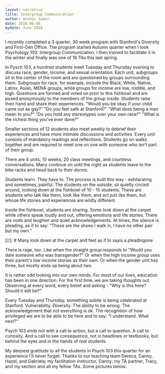 ```yaml
---
layout: narrative
title: Intergroup Communication
author: Anshul Samar
date: 2018-06-06
mydate: June 2018
---
```


I recently completed a 3 quarter, 30 week program with Stanford's
Diversity and First-Gen Office. The program started Autumn quarter when I took
Psychology 103: Intergroup Communication. I then trained to facilitate
it in the winter and finally was one of 16 TAs this last spring.

In Pysch 103, a hundred students
meet Tuesday and Thursday evening to discuss race, gender, income, and sexual orientation. Each unit,
subgroups sit in the center of the room and are questioned by
groups surrounding them. Subgroups for race, for example, include the
Black, White, Native, Latinx, Asian, MENA groups, while groups for
income are low, middle, and high. Questions are formed and voted on prior to
this fishbowl and are posed anonymously to the members of the group
inside. Students raise their hand and share their experiences. "Would
you be okay if your child came out as gay?" "Do you feel safe at
Stanford?" "What does being a man mean to you?" "Do you hold any
stereotypes over your own race?" "What is the richest thing you've ever done?" 

Smaller sections of 12 students
also meet weekly to debrief their experiences and have more intimate
discussions and activities. Every unit consists of mandatory readings and
reflections. Students go on walks together and are
required to meet one on one with someone who isn't part of their
group.

There are 4 units, 10 weeks, 20 class meetings, and countless
conversations. Many continue on until the night as students leave to
the bike racks and head back to their dorms.  

Students learn. They have to. The process is built this
way - exhilarating and sometimes, painful. The students on the outside, sit
quietly circled around, looking down at the fishbowl of 10 - 15
students. These are students who talk like them, look like 
them, and act just like them, but whose life stories and experiences 
are wildly different.

Inside the fishbowl, students are sharing. Some look down at
the carpet while others speak loudly and out, 
offering emotions and life stories. There are nods and laughter and
quiet acknowledgements. At times, the silence is pleading, as if to
say: "These are the shoes I walk in, I have no other pair but my own."

[//]: # Many look down at the carpet and feet as if to sayis a pleadingone

There is rage, too. Like when the straight group responds to "Would you date someone who was
transgender?" Or when the high income group uses their parent's low income
stories as their own. Or when the gender unit has three, but mostly ends up
being about two. 

It is rather odd looking into our own minds. For most of our lives,
education has been in one direction. For the first time, we are taking
thoughts out. Observing at every word, every belief and asking - "Why is
this here? Should it still be?" 

Every Tuesday and Thursday, something subtle is being
celebrated at Stanford. Vulnerability. Diversity. The ability to be
wrong. The acknowledgement that not everything is ok. The recognition of
how privileged we are to be able to be here and to say: "I
understand. What next?" 

Psych 103 ends not with a call to action, but a call to question. A
call to curiosity. And a call to see consequence, not in headlines or
textbooks, but behind the eyes and in the hands of *real* students. 

My deepest gratitude to all the students in Psych 103 this quarter for
an experience I'll never forget. Thanks to our teaching team Dereca,
Danny, Hazel, and Gabriela; my facilitation instructor,
Danny; my TA partner, Tracy, and my section and all my fellow TAs. Some pictures below: 




